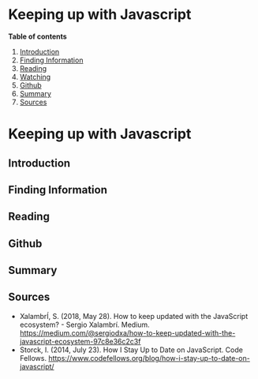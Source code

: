 # Keeping up with Javascript

**Table of contents**
1. [Introduction](#introduction)
2. [Finding Information](#finding-information)
3. [Reading](#reading)
4. [Watching](#watching)
5. [Github](#github)
8. [Summary](#summary)
9. [Sources](#sources)
# Keeping up with Javascript
## Introduction


## Finding Information

## Reading

## Github

## Summary

## Sources
- XalambrÍ, S. (2018, May 28). How to keep updated with the JavaScript ecosystem? - Sergio Xalambrí. Medium. https://medium.com/@sergiodxa/how-to-keep-updated-with-the-javascript-ecosystem-97c8e36c2c3f
- Storck, I. (2014, July 23). How I Stay Up to Date on JavaScript. Code Fellows. https://www.codefellows.org/blog/how-i-stay-up-to-date-on-javascript/
